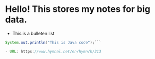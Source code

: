 # Hello! This stores my notes for big data.
- This is a bulleten list

``` Java code
System.out.println("This is Java code");```

- URL: https://www.hymnal.net/en/hymn/h/313